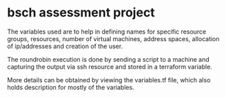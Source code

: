 # bsch assessment project

The variables used are to help in defining names for specific resource groups, resources, number of virtual machines, address spaces, allocation of ip/addresses and creation of the user.

The roundrobin execution is done by sending a script to a machine and capturing the output via ssh resource and stored in a terraform variable.

More details can be obtained by viewing the variables.tf file, which also holds description for mostly of the variables.
